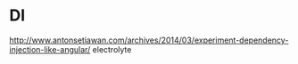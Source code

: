# DI
http://www.antonsetiawan.com/archives/2014/03/experiment-dependency-injection-like-angular/
electrolyte
